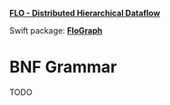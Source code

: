 **[FLO - Distributed Hierarchical Dataflow](https://github.com/kk-0129/Flo)**

Swift package: **[FloGraph](../README.md)**

# BNF Grammar

TODO




